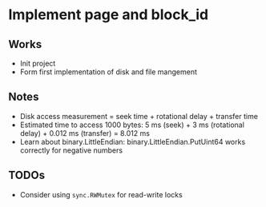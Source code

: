 # Implement page and block_id

## Works

- Init project
- Form first implementation of disk and file mangement

## Notes

- Disk access measurement = seek time + rotational delay + transfer time
- Estimated time to access 1000 bytes: 5 ms (seek) + 3 ms (rotational delay) + 0.012 ms (transfer) = 8.012 ms
- Learn about binary.LittleEndian: binary.LittleEndian.PutUint64 works correctly for negative numbers

## TODOs

- Consider using `sync.RWMutex` for read-write locks
